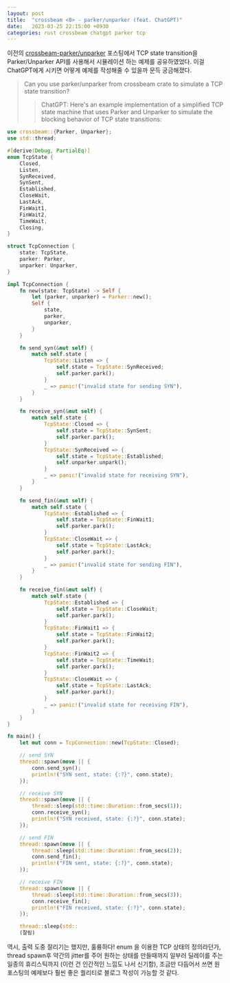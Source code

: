 ```yaml
---
layout: post
title:  "crossbeam <8> - parker/unparker (feat. ChatGPT)"
date:   2023-03-25 22:15:00 +0930
categories: rust crossbeam chatgpt parker tcp
---
```


이전의 [crossbeam-parker/unparker](/rust/crossbeam/parker/tcp/2022/08/17/crossbeam-parker-tcp.html) 포스팅에서 
TCP state transition을 Parker/Unparker API를 사용해서 시뮬레이션 하는 예제를 
공유하였었다. 이걸 ChatGPT에게 시키면 어떻게 예제를 작성해줄 수 있을까 문득 궁금해졌다.

> Can you use parker/unparker from crossbeam crate to simulate a TCP state transition?
> > ChatGPT: Here's an example implementation of a simplified TCP 
> > state machine that uses Parker and Unparker to simulate the blocking behavior of TCP state transitions:

```rust
use crossbeam::{Parker, Unparker};
use std::thread;

#[derive(Debug, PartialEq)]
enum TcpState {
    Closed,
    Listen,
    SynReceived,
    SynSent,
    Established,
    CloseWait,
    LastAck,
    FinWait1,
    FinWait2,
    TimeWait,
    Closing,
}

struct TcpConnection {
    state: TcpState,
    parker: Parker,
    unparker: Unparker,
}

impl TcpConnection {
    fn new(state: TcpState) -> Self {
        let (parker, unparker) = Parker::new();
        Self {
            state,
            parker,
            unparker,
        }
    }

    fn send_syn(&mut self) {
        match self.state {
            TcpState::Listen => {
                self.state = TcpState::SynReceived;
                self.parker.park();
            }
            _ => panic!("invalid state for sending SYN"),
        }
    }

    fn receive_syn(&mut self) {
        match self.state {
            TcpState::Closed => {
                self.state = TcpState::SynSent;
                self.parker.park();
            }
            TcpState::SynReceived => {
                self.state = TcpState::Established;
                self.unparker.unpark();
            }
            _ => panic!("invalid state for receiving SYN"),
        }
    }

    fn send_fin(&mut self) {
        match self.state {
            TcpState::Established => {
                self.state = TcpState::FinWait1;
                self.parker.park();
            }
            TcpState::CloseWait => {
                self.state = TcpState::LastAck;
                self.parker.park();
            }
            _ => panic!("invalid state for sending FIN"),
        }
    }

    fn receive_fin(&mut self) {
        match self.state {
            TcpState::Established => {
                self.state = TcpState::CloseWait;
                self.parker.park();
            }
            TcpState::FinWait1 => {
                self.state = TcpState::FinWait2;
                self.parker.park();
            }
            TcpState::FinWait2 => {
                self.state = TcpState::TimeWait;
                self.parker.park();
            }
            TcpState::CloseWait => {
                self.state = TcpState::LastAck;
                self.parker.park();
            }
            _ => panic!("invalid state for receiving FIN"),
        }
    }
}

fn main() {
    let mut conn = TcpConnection::new(TcpState::Closed);

    // send SYN
    thread::spawn(move || {
        conn.send_syn();
        println!("SYN sent, state: {:?}", conn.state);
    });

    // receive SYN
    thread::spawn(move || {
        thread::sleep(std::time::Duration::from_secs(1));
        conn.receive_syn();
        println!("SYN received, state: {:?}", conn.state);
    });

    // send FIN
    thread::spawn(move || {
        thread::sleep(std::time::Duration::from_secs(2));
        conn.send_fin();
        println!("FIN sent, state: {:?}", conn.state);
    });

    // receive FIN
    thread::spawn(move || {
        thread::sleep(std::time::Duration::from_secs(3));
        conn.receive_fin();
        println!("FIN received, state: {:?}", conn.state);
    });

    thread::sleep(std::
    (잘림)

```

역시, 출력 도중 잘리기는 했지만, 훌륭하다! enum 을 이용한 TCP 상태의 정의라던가,
thread spawn후 약간의 jitter를 주어 원하는 상태를 만들때까지 일부러 딜레이를 주는
일종의 휴리스틱까지 (이런 건 인간적인 느낌도 나서 신기함), 조금만 다듬어서 쓰면 원 포스팅의
예제보다 훨씬 좋은 퀄리티로 블로그 작성이 가능할 것 같다.